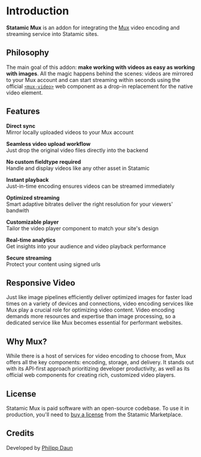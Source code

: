 # Introduction

**Statamic Mux** is an addon for integrating the [Mux](https://www.mux.com/) video encoding and streaming service into Statamic sites.

## Philosophy

The main goal of this addon: **make working with videos as easy as working with images**. All the magic
happens behind the scenes: videos are mirrored to your Mux account and can start streaming within seconds
using the official [`<mux-video>`](https://www.npmjs.com/package/@mux/mux-video) web component as a drop-in replacement for the native video element.

## Features

**Direct sync**  
Mirror locally uploaded videos to your Mux account

**Seamless video upload workflow**  
Just drop the original video files directly into the backend

**No custom fieldtype required**  
Handle and display videos like any other asset in Statamic

**Instant playback**  
Just-in-time encoding ensures videos can be streamed immediately

**Optimized streaming**  
Smart adaptive bitrates deliver the right resolution for your viewers' bandwith

**Customizable player**  
Tailor the video player component to match your site's design

**Real-time analytics**  
Get insights into your audience and video playback performance

**Secure streaming**  
Protect your content using signed urls

## Responsive Video

Just like image pipelines efficiently deliver optimized images for faster load times on a variety of devices
and connections, video encoding services like Mux play a crucial role for optimizing video content.
Video encoding demands more resources and expertise than image processing, so a dedicated service
like Mux becomes essential for performant websites.

## Why Mux?

While there is a host of services for video encoding to choose from, Mux offers all the key
components: encoding, storage, and delivery. It stands out with its API-first approach prioritizing
developer productivity, as well as its official web components for creating rich, customized video players.

## License

Statamic Mux is paid software with an open-source codebase. To use it in production, you'll need
to [buy a license](https://statamic.com/addons/daun/statamic-mux) from the Statamic Marketplace.

## Credits

Developed by [Philipp Daun](https://philippdaun.net/)
